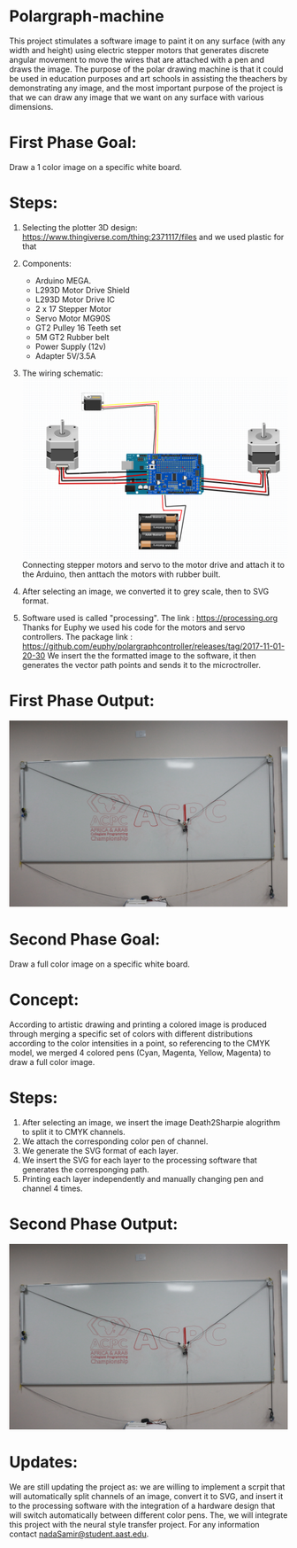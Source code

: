 # Polargraph-machine
This project stimulates a software image to paint it on any surface (with any width and height) using electric stepper motors that generates discrete angular movement to move the wires that are attached with a pen and draws the image.
The purpose of the polar drawing machine is that it could be used in education purposes and art schools in assisting the theachers by demonstrating any image, and the most important purpose of the project is that we can draw any image that we want on any surface with various dimensions.


# First Phase Goal:
Draw a 1 color image on a specific white board.


# Steps:
1. Selecting the plotter 3D design: https://www.thingiverse.com/thing:2371117/files and we used plastic for that

2. Components:
    - Arduino MEGA.
    - L293D Motor Drive Shield
    - L293D Motor Drive IC
    - 2 x 17 Stepper Motor
    - Servo Motor MG90S
    - GT2 Pulley 16 Teeth set
    - 5M GT2 Rubber belt
    - Power Supply (12v)
    - Adapter 5V/3.5A
    
3. The wiring schematic: ![this is an image](https://github.com/NaNo211/Polargraph-machine/blob/main/Polargraph-scematic.png)
   Connecting stepper motors and servo to the motor drive and attach it to the Arduino, then anttach the motors with rubber built. 
   
5. After selecting an image, we converted it to grey scale, then to SVG format.
   
4. Software used is called "processing". The link : https://processing.org 
    Thanks for Euphy we used his code for the motors and servo controllers. The package link : https://github.com/euphy/polargraphcontroller/releases/tag/2017-11-01-20-30
    We insert the the formatted image to the software, it then generates the vector path points and sends it to the microctroller.


# First Phase Output:
![this is an image](https://github.com/NaNo211/Polargraph-machine/blob/main/Polargraph-machine.JPG)


# Second Phase Goal:
 Draw a full color image on a specific white board.


# Concept:
 According to artistic drawing and printing a colored image is produced through merging a specific set of colors with different distributions according to the color intensities in a point, so referencing to the CMYK model, we merged 4 colored pens (Cyan, Magenta, Yellow, Magenta) to draw a full color image.


# Steps:
1. After selecting an image, we insert the image Death2Sharpie alogrithm to split it to CMYK channels.
2. We attach the corresponding color pen of channel.
3. We generate the SVG format of each layer.
4. We insert the SVG for each layer to the processing software that generates the corresponging path.
5. Printing each layer independently and manually changing pen and channel 4 times.

# Second Phase Output:
![this is an image](https://github.com/NaNo211/Polargraph-machine/blob/main/Polargraph-machine.JPG)


# Updates:
We are still updating the project as:
we are willing to implement a scrpit that will automatically split channels of an image, convert it to SVG, and insert it to the processing software with the integration of a hardware design that will switch automatically between different color pens.
The, we will integrate this project with the neural style transfer project.
For any information contact nadaSamir@student.aast.edu.


